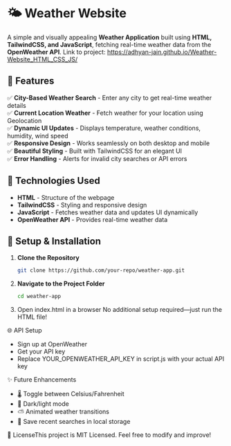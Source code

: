 # 🌤 Weather Website


A simple and visually appealing **Weather Application** built using **HTML, TailwindCSS, and JavaScript**, fetching real-time weather data from the **OpenWeather API**.
Link to project: https://adhyan-jain.github.io/Weather-Website_HTML_CSS_JS/


## 📌 Features

✅ **City-Based Weather Search** - Enter any city to get real-time weather details  
✅ **Current Location Weather** - Fetch weather for your location using Geolocation  
✅ **Dynamic UI Updates** - Displays temperature, weather conditions, humidity, wind speed  
✅ **Responsive Design** - Works seamlessly on both desktop and mobile  
✅ **Beautiful Styling** - Built with TailwindCSS for an elegant UI  
✅ **Error Handling** - Alerts for invalid city searches or API errors  


## 🚀 Technologies Used

- **HTML** - Structure of the webpage  
- **TailwindCSS** - Styling and responsive design  
- **JavaScript** - Fetches weather data and updates UI dynamically  
- **OpenWeather API** - Provides real-time weather data  


## 🔧 Setup & Installation

1. **Clone the Repository**  
   ```bash
   git clone https://github.com/your-repo/weather-app.git
   ```

2. **Navigate to the Project Folder**
   ```bash
   cd weather-app
   ```

3. Open index.html in a browser
No additional setup required—just run the HTML file!


🌐 API Setup
- Sign up at OpenWeather
- Get your API key
- Replace YOUR_OPENWEATHER_API_KEY in script.js with your actual API key


✨ Future Enhancements
- 🌡 Toggle between Celsius/Fahrenheit
- 🎨 Dark/light mode
- ⛅ Animated weather transitions
- 📌 Save recent searches in local storage


📜 LicenseThis project is MIT Licensed. Feel free to modify and improve!
